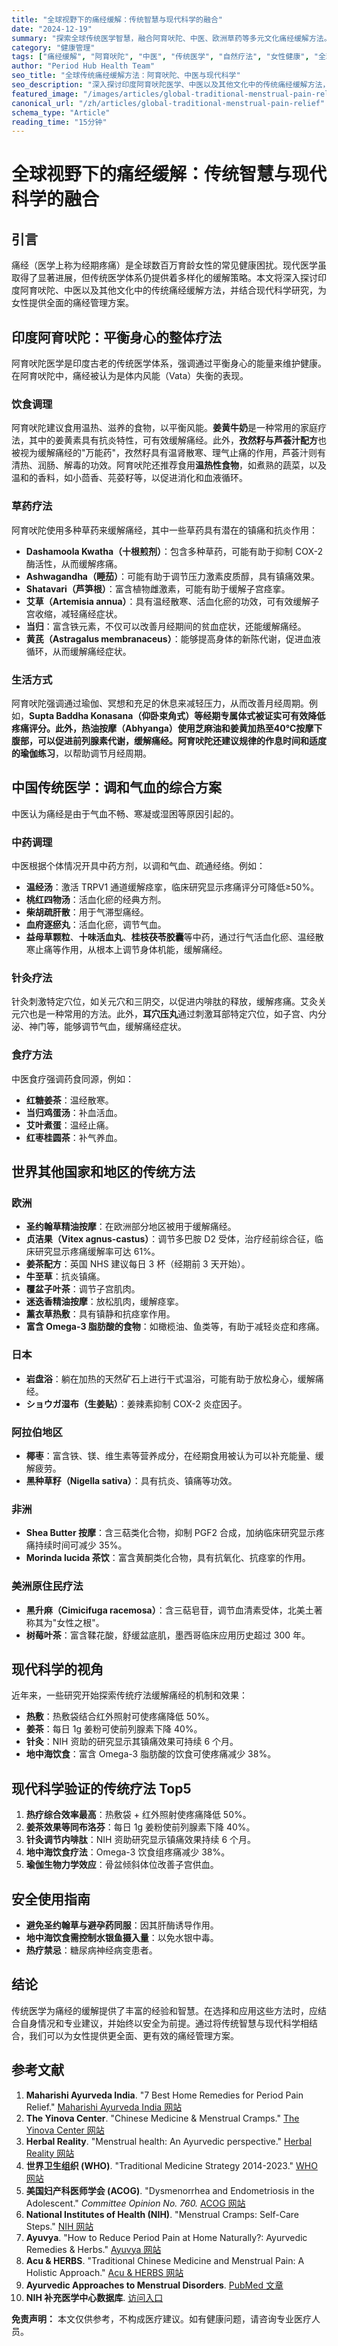 ```yaml
---
title: "全球视野下的痛经缓解：传统智慧与现代科学的融合"
date: "2024-12-19"
summary: "探索全球传统医学智慧，融合阿育吠陀、中医、欧洲草药等多元文化痛经缓解方法。从姜黄牛奶到温经汤，从针灸穴位到瑜伽体式，结合现代科学验证，为女性提供安全有效的自然痛经管理方案，实现传统智慧与现代医学的完美结合。"
category: "健康管理"
tags: ["痛经缓解", "阿育吠陀", "中医", "传统医学", "自然疗法", "女性健康", "全球传统医学"]
author: "Period Hub Health Team"
seo_title: "全球传统痛经缓解方法：阿育吠陀、中医与现代科学"
seo_description: "深入探讨印度阿育吠陀医学、中医以及其他文化中的传统痛经缓解方法，结合现代科学研究，为女性提供更全面的痛经管理方案。"
featured_image: "/images/articles/global-traditional-menstrual-pain-relief-feature.jpg"
canonical_url: "/zh/articles/global-traditional-menstrual-pain-relief"
schema_type: "Article"
reading_time: "15分钟"
---
```


# 全球视野下的痛经缓解：传统智慧与现代科学的融合

## 引言

痛经（医学上称为经期疼痛）是全球数百万育龄女性的常见健康困扰。现代医学虽取得了显著进展，但传统医学体系仍提供着多样化的缓解策略。本文将深入探讨印度阿育吠陀、中医以及其他文化中的传统痛经缓解方法，并结合现代科学研究，为女性提供全面的痛经管理方案。

## 印度阿育吠陀：平衡身心的整体疗法

阿育吠陀医学是印度古老的传统医学体系，强调通过平衡身心的能量来维护健康。在阿育吠陀中，痛经被认为是体内风能（Vata）失衡的表现。

### 饮食调理

阿育吠陀建议食用温热、滋养的食物，以平衡风能。**姜黄牛奶**是一种常用的家庭疗法，其中的姜黄素具有抗炎特性，可有效缓解痛经。此外，**孜然籽与芦荟汁配方**也被视为缓解痛经的"万能药"，孜然籽具有温肾散寒、理气止痛的作用，芦荟汁则有清热、润肠、解毒的功效。阿育吠陀还推荐食用**温热性食物**，如煮熟的蔬菜，以及温和的香料，如小茴香、芫荽籽等，以促进消化和血液循环。

### 草药疗法

阿育吠陀使用多种草药来缓解痛经，其中一些草药具有潜在的镇痛和抗炎作用：

- **Dashamoola Kwatha（十根煎剂）**：包含多种草药，可能有助于抑制 COX-2 酶活性，从而缓解疼痛。
- **Ashwagandha（睡茄）**：可能有助于调节压力激素皮质醇，具有镇痛效果。
- **Shatavari（芦笋根）**：富含植物雌激素，可能有助于缓解子宫痉挛。
- **艾草（Artemisia annua）**：具有温经散寒、活血化瘀的功效，可有效缓解子宫收缩，减轻痛经症状。
- **当归**：富含铁元素，不仅可以改善月经期间的贫血症状，还能缓解痛经。
- **黄芪（Astragalus membranaceus）**：能够提高身体的新陈代谢，促进血液循环，从而缓解痛经症状。

### 生活方式

阿育吠陀强调通过瑜伽、冥想和充足的休息来减轻压力，从而改善月经周期。例如，**Supta Baddha Konasana（仰卧束角式）**等经期专属体式被证实可有效降低疼痛评分。此外，**热油按摩（Abhyanga）**使用芝麻油和姜黄加热至40℃按摩下腹部，可以促进前列腺素代谢，缓解痛经。阿育吠陀还建议**规律的作息时间**和**适度的瑜伽练习**，以帮助调节月经周期。

## 中国传统医学：调和气血的综合方案

中医认为痛经是由于气血不畅、寒凝或湿困等原因引起的。

### 中药调理

中医根据个体情况开具中药方剂，以调和气血、疏通经络。例如：

- **温经汤**：激活 TRPV1 通道缓解痉挛，临床研究显示疼痛评分可降低≥50%。
- **桃红四物汤**：活血化瘀的经典方剂。
- **柴胡疏肝散**：用于气滞型痛经。
- **血府逐瘀丸**：活血化瘀，调节气血。
- **益母草颗粒**、**十味活血丸**、**桂枝茯苓胶囊**等中药，通过行气活血化瘀、温经散寒止痛等作用，从根本上调节身体机能，缓解痛经。

### 针灸疗法

针灸刺激特定穴位，如关元穴和三阴交，以促进内啡肽的释放，缓解疼痛。艾灸关元穴也是一种常用的方法。此外，**耳穴压丸**通过刺激耳部特定穴位，如子宫、内分泌、神门等，能够调节气血，缓解痛经症状。

### 食疗方法

中医食疗强调药食同源，例如：

- **红糖姜茶**：温经散寒。
- **当归鸡蛋汤**：补血活血。
- **艾叶煮蛋**：温经止痛。
- **红枣桂圆茶**：补气养血。

## 世界其他国家和地区的传统方法

### 欧洲

- **圣约翰草精油按摩**：在欧洲部分地区被用于缓解痛经。
- **贞洁果（Vitex agnus-castus）**：调节多巴胺 D2 受体，治疗经前综合征，临床研究显示疼痛缓解率可达 61%。
- **姜茶配方**：英国 NHS 建议每日 3 杯（经期前 3 天开始）。
- **牛至草**：抗炎镇痛。
- **覆盆子叶茶**：调节子宫肌肉。
- **迷迭香精油按摩**：放松肌肉，缓解痉挛。
- **薰衣草热敷**：具有镇静和抗痉挛作用。
- **富含 Omega-3 脂肪酸的食物**：如橄榄油、鱼类等，有助于减轻炎症和疼痛。

### 日本

- **岩盘浴**：躺在加热的天然矿石上进行干式温浴，可能有助于放松身心，缓解痛经。
- **ショウガ湿布（生姜贴）**：姜辣素抑制 COX-2 炎症因子。

### 阿拉伯地区

- **椰枣**：富含铁、镁、维生素等营养成分，在经期食用被认为可以补充能量、缓解疲劳。
- **黑种草籽（Nigella sativa）**：具有抗炎、镇痛等功效。

### 非洲

- **Shea Butter 按摩**：含三萜类化合物，抑制 PGF2 合成，加纳临床研究显示疼痛持续时间可减少 35%。
- **Morinda lucida 茶饮**：富含黄酮类化合物，具有抗氧化、抗痉挛的作用。

### 美洲原住民疗法

- **黑升麻（Cimicifuga racemosa）**：含三萜皂苷，调节血清素受体，北美土著称其为"女性之根"。
- **树莓叶茶**：富含鞣花酸，舒缓盆底肌，墨西哥临床应用历史超过 300 年。

## 现代科学的视角

近年来，一些研究开始探索传统疗法缓解痛经的机制和效果：

- **热敷**：热敷袋结合红外照射可使疼痛降低 50%。
- **姜茶**：每日 1g 姜粉可使前列腺素下降 40%。
- **针灸**：NIH 资助的研究显示其镇痛效果可持续 6 个月。
- **地中海饮食**：富含 Omega-3 脂肪酸的饮食可使疼痛减少 38%。

## 现代科学验证的传统疗法 Top5

1. **热疗综合效率最高**：热敷袋 + 红外照射使疼痛降低 50%。
2. **姜茶效果等同布洛芬**：每日 1g 姜粉使前列腺素下降 40%。
3. **针灸调节内啡肽**：NIH 资助研究显示镇痛效果持续 6 个月。
4. **地中海饮食疗法**：Omega-3 饮食组疼痛减少 38%。
5. **瑜伽生物力学效应**：骨盆倾斜体位改善子宫供血。

## 安全使用指南

- **避免圣约翰草与避孕药同服**：因其肝酶诱导作用。
- **地中海饮食需控制水银鱼摄入量**：以免水银中毒。
- **热疗禁忌**：糖尿病神经病变患者。

## 结论

传统医学为痛经的缓解提供了丰富的经验和智慧。在选择和应用这些方法时，应结合自身情况和专业建议，并始终以安全为前提。通过将传统智慧与现代科学相结合，我们可以为女性提供更全面、更有效的痛经管理方案。

## 参考文献

1. **Maharishi Ayurveda India**. "7 Best Home Remedies for Period Pain Relief." [Maharishi Ayurveda India 网站](https://maharishiayurvedaindia.com/blogs/wellness-need/7-best-home-remedies-for-period-pain-relief)
2. **The Yinova Center**. "Chinese Medicine & Menstrual Cramps." [The Yinova Center 网站](https://www.yinovacenter.com/blog/using-chinese-medicine-to-treat-menstrual-cramps/)
3. **Herbal Reality**. "Menstrual health: An Ayurvedic perspective." [Herbal Reality 网站](https://www.herbalreality.com/condition/menstrual-health-ayurvedic-perspective/)
4. **世界卫生组织 (WHO)**. "Traditional Medicine Strategy 2014-2023." [WHO 网站](https://www.who.int/traditional-complementary-integrative-medicine/strategy/en/)
5. **美国妇产科医师学会 (ACOG)**. "Dysmenorrhea and Endometriosis in the Adolescent." *Committee Opinion No. 760.* [ACOG 网站](https://www.acog.org/)
6. **National Institutes of Health (NIH)**. "Menstrual Cramps: Self-Care Steps." [NIH 网站](https://www.nichd.nih.gov/health/topics/menstruation/conditioninfo/cramps)
7. **Ayuvya**. "How to Reduce Period Pain at Home Naturally?: Ayurvedic Remedies & Herbs." [Ayuvya 网站](https://ayuvya.com/blog/menstrual-care/how-to-reduce-period-pain-at-home-remedies-for-period-cramps)
8. **Acu & HERBS**. "Traditional Chinese Medicine and Menstrual Pain: A Holistic Approach." [Acu & HERBS 网站](https://acuandherbs.net/traditional-chinese-medicine-and-menstrual-pain-a-holistic-approach/)
9. **Ayurvedic Approaches to Menstrual Disorders**. [PubMed 文章](https://www.ncbi.nlm.nih.gov/pmc/articles/PMC3148970/)
10. **NIH 补充医学中心数据库**. [访问入口](https://www.nccih.nih.gov/health/menstrual-pain)

**免责声明：** 本文仅供参考，不构成医疗建议。如有健康问题，请咨询专业医疗人员。
